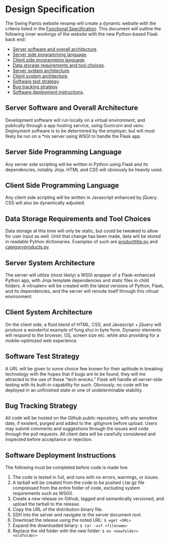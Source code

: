 Design Specification
====================
The Swing Paints website revamp will create a dynamic website with the criteria listed in the [Functional Specification](https://github.com/Youppi3/flaskexample/blob/master/docs/FS.md#functional-specification). This document will outline the following inner workings of the website with the new Python-based Flask back end:
* [Server software and overall architecture](https://github.com/Youppi3/flaskexample/edit/master/docs/DS.md#server-software-and-overall-architecture).
* [Server side programming language](https://github.com/Youppi3/flaskexample/edit/master/docs/DS.md#server-side-programming-language).
* [Client side programming language](https://github.com/Youppi3/flaskexample/edit/master/docs/DS.md#client-side-programming-language).
* [Data storage requirements and tool choices](https://github.com/Youppi3/flaskexample/edit/master/docs/DS.md#data-storage-requirements-and-tool-choices).
* [Server system architecture](https://github.com/Youppi3/flaskexample/edit/master/docs/DS.md#server-system-architecture).
* [Client system architecture](https://github.com/Youppi3/flaskexample/edit/master/docs/DS.md#client-system-architecture).
* [Software test strategy](https://github.com/Youppi3/flaskexample/edit/master/docs/DS.md#software-test-strategy).
* [Bug tracking strategy](https://github.com/Youppi3/flaskexample/edit/master/docs/DS.md#bug-tracking-strategy).
* [Software deployment instructions](https://github.com/Youppi3/flaskexample/edit/master/docs/DS.md#software-deployment-instructions).

Server Software and Overall Architecture
----------------------------------------
Development software will run locally on a virtual environment, and publically through a app hosting service, using Gunicorn and venv. Deployment software is to be determined by the employer, but will most likely be run on a *nix server using WSGI to handle the Flask app.

Server Side Programming Language
--------------------------------
Any server side scripting will be written in Python using Flask and its dependencies, notably Jinja. HTML and CSS will obviously be heavily used.

Client Side Programming Language
--------------------------------
Any client side scripting will be written in Javascript enhanced by jQuery. CSS will also be dynamically adjusted.

Data Storage Requirements and Tool Choices
------------------------------------------
Data storage at this time will only be static, but could be tweaked to allow for user input as well. Until that change has been made, data will be stored in readable Python dictionaries. Examples of such are [producttitle.py](https://github.com/Youppi3/flaskexample/blob/master/static/producttitle.py) and [categoryproducts.py](https://github.com/Youppi3/flaskexample/blob/master/static/categoryproducts.py).

Server System Architecture
--------------------------
The server will utilize (most likely) a WSGI wrapper of a Flask-enhanced Python app, with Jinja template dependencies and static files in child folders. A vitrualenv will be created with the latest versions of Python, Flask, and its dependencies, and the server will reroute itself through this vitrual environment.

Client System Architecture
--------------------------
On the client side, a fluid blend of HTML, CSS, and Javascript + jQuery will produce a wonderful example of fung shui in byte form. Dynamic elements will respond to the browser, OS, screen size etc. while also providing for a mobile-optimized web experience.

Software Test Strategy
----------------------
A URL will be given to some choice few known for their aptitude in breaking technology with the hopes that if bugs are to be found, they will me attracted to the use of these "tech wrecks." Flask will handle all server-side testing with its built-in capability for such. Obviously, no code will be deployed in an unfinished state or one of undeterminable stability.

Bug Tracking Strategy
---------------------
All code will be hosted on the Github public repository, with any sensitive date, if existent, purged and added to the .gitignore before upload. Users may submit comments and suggestions through the issues and code through the pull requests. All client data will be carefully considered and inspected before acceptance or rejection.

Software Deployment Instructions
--------------------------------
The following must be completed before code is made live:

1. The code is tested in full, and runs with no errors, warnings, or issues.
2. A tarball will be created from the code to be pushed (.tar.gz file compressed from the entire folder of code, excluding system requirements such as WSGI).
3. Create a new release on Github, tagged and semantically versioned, and upload the tarball to the release.
4. Copy the URL of the distribution binary file.
5. SSH into the server and navigate to the server document root.
6. Download the release using the noted URL: ```$ wget <URL>```
7. Expand the downloaded binary: ```$ tar -xvf <filename>```
8. Replace the old folder with the new folder: ```$ mv <newfolder> <oldfolder>```

